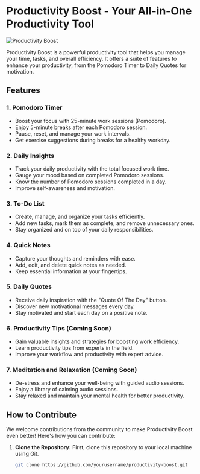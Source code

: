 # Productivity Boost - Your All-in-One Productivity Tool

![Productivity Boost](link_to_project_logo.png)

Productivity Boost is a powerful productivity tool that helps you manage your time, tasks, and overall efficiency. It offers a suite of features to enhance your productivity, from the Pomodoro Timer to Daily Quotes for motivation.

## Features

### 1. Pomodoro Timer
- Boost your focus with 25-minute work sessions (Pomodoro).
- Enjoy 5-minute breaks after each Pomodoro session.
- Pause, reset, and manage your work intervals.
- Get exercise suggestions during breaks for a healthy workday.

### 2. Daily Insights
- Track your daily productivity with the total focused work time.
- Gauge your mood based on completed Pomodoro sessions.
- Know the number of Pomodoro sessions completed in a day.
- Improve self-awareness and motivation.

### 3. To-Do List
- Create, manage, and organize your tasks efficiently.
- Add new tasks, mark them as complete, and remove unnecessary ones.
- Stay organized and on top of your daily responsibilities.

### 4. Quick Notes
- Capture your thoughts and reminders with ease.
- Add, edit, and delete quick notes as needed.
- Keep essential information at your fingertips.

### 5. Daily Quotes
- Receive daily inspiration with the "Quote Of The Day" button.
- Discover new motivational messages every day.
- Stay motivated and start each day on a positive note.

### 6. Productivity Tips (Coming Soon)
- Gain valuable insights and strategies for boosting work efficiency.
- Learn productivity tips from experts in the field.
- Improve your workflow and productivity with expert advice.

### 7. Meditation and Relaxation (Coming Soon)
- De-stress and enhance your well-being with guided audio sessions.
- Enjoy a library of calming audio sessions.
- Stay relaxed and maintain your mental health for better productivity.

## How to Contribute

We welcome contributions from the community to make Productivity Boost even better! Here's how you can contribute:

1. **Clone the Repository:** First, clone this repository to your local machine using Git.

   ```bash
   git clone https://github.com/yourusername/productivity-boost.git
